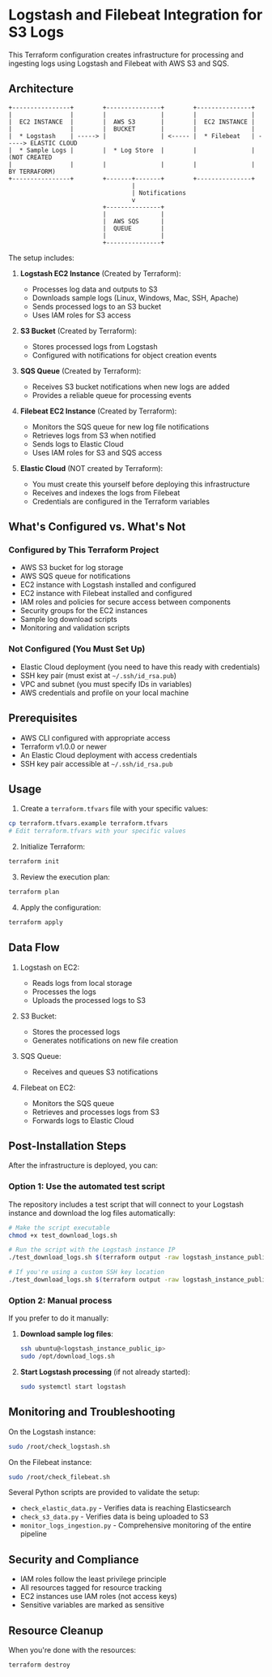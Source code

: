 # Logstash and Filebeat Integration for S3 Logs

This Terraform configuration creates infrastructure for processing and ingesting logs using Logstash and Filebeat with AWS S3 and SQS.

## Architecture

```
+----------------+        +---------------+        +---------------+
|                |        |               |        |               |
|  EC2 INSTANCE  |        |  AWS S3       |        |  EC2 INSTANCE |
|                |        |  BUCKET       |        |               |
|  * Logstash    | -----> |               | <----- |  * Filebeat   | -----> ELASTIC CLOUD
|  * Sample Logs |        |  * Log Store  |        |               |        (NOT CREATED
|                |        |               |        |               |         BY TERRAFORM)
+----------------+        +-------+-------+        +---------------+
                                  |
                                  | Notifications
                                  v
                          +---------------+
                          |               |
                          |  AWS SQS      |
                          |  QUEUE        |
                          |               |
                          +---------------+
```

The setup includes:

1. **Logstash EC2 Instance** (Created by Terraform):
   - Processes log data and outputs to S3
   - Downloads sample logs (Linux, Windows, Mac, SSH, Apache)
   - Sends processed logs to an S3 bucket
   - Uses IAM roles for S3 access

2. **S3 Bucket** (Created by Terraform):
   - Stores processed logs from Logstash
   - Configured with notifications for object creation events

3. **SQS Queue** (Created by Terraform):
   - Receives S3 bucket notifications when new logs are added
   - Provides a reliable queue for processing events

4. **Filebeat EC2 Instance** (Created by Terraform):
   - Monitors the SQS queue for new log file notifications
   - Retrieves logs from S3 when notified
   - Sends logs to Elastic Cloud
   - Uses IAM roles for S3 and SQS access

5. **Elastic Cloud** (NOT created by Terraform):
   - You must create this yourself before deploying this infrastructure
   - Receives and indexes the logs from Filebeat
   - Credentials are configured in the Terraform variables

## What's Configured vs. What's Not

### Configured by This Terraform Project
- AWS S3 bucket for log storage
- AWS SQS queue for notifications
- EC2 instance with Logstash installed and configured
- EC2 instance with Filebeat installed and configured
- IAM roles and policies for secure access between components
- Security groups for the EC2 instances
- Sample log download scripts
- Monitoring and validation scripts

### Not Configured (You Must Set Up)
- Elastic Cloud deployment (you need to have this ready with credentials)
- SSH key pair (must exist at `~/.ssh/id_rsa.pub`)
- VPC and subnet (you must specify IDs in variables)
- AWS credentials and profile on your local machine

## Prerequisites

- AWS CLI configured with appropriate access
- Terraform v1.0.0 or newer
- An Elastic Cloud deployment with access credentials
- SSH key pair accessible at `~/.ssh/id_rsa.pub`

## Usage

1. Create a `terraform.tfvars` file with your specific values:

```bash
cp terraform.tfvars.example terraform.tfvars
# Edit terraform.tfvars with your specific values
```

2. Initialize Terraform:

```bash
terraform init
```

3. Review the execution plan:

```bash
terraform plan
```

4. Apply the configuration:

```bash
terraform apply
```

## Data Flow

1. Logstash on EC2:
   - Reads logs from local storage
   - Processes the logs
   - Uploads the processed logs to S3

2. S3 Bucket:
   - Stores the processed logs
   - Generates notifications on new file creation

3. SQS Queue:
   - Receives and queues S3 notifications

4. Filebeat on EC2:
   - Monitors the SQS queue
   - Retrieves and processes logs from S3
   - Forwards logs to Elastic Cloud

## Post-Installation Steps

After the infrastructure is deployed, you can:

### Option 1: Use the automated test script

The repository includes a test script that will connect to your Logstash instance and download the log files automatically:

```bash
# Make the script executable
chmod +x test_download_logs.sh

# Run the script with the Logstash instance IP
./test_download_logs.sh $(terraform output -raw logstash_instance_public_ip)

# If you're using a custom SSH key location
./test_download_logs.sh $(terraform output -raw logstash_instance_public_ip) /path/to/your/key
```

### Option 2: Manual process

If you prefer to do it manually:

1. **Download sample log files**:
   ```bash
   ssh ubuntu@<logstash_instance_public_ip>
   sudo /opt/download_logs.sh
   ```

2. **Start Logstash processing** (if not already started):
   ```bash
   sudo systemctl start logstash
   ```

## Monitoring and Troubleshooting

On the Logstash instance:
```bash
sudo /root/check_logstash.sh
```

On the Filebeat instance:
```bash
sudo /root/check_filebeat.sh
```

Several Python scripts are provided to validate the setup:
- `check_elastic_data.py` - Verifies data is reaching Elasticsearch
- `check_s3_data.py` - Verifies data is being uploaded to S3
- `monitor_logs_ingestion.py` - Comprehensive monitoring of the entire pipeline

## Security and Compliance

- IAM roles follow the least privilege principle
- All resources tagged for resource tracking
- EC2 instances use IAM roles (not access keys)
- Sensitive variables are marked as sensitive

## Resource Cleanup

When you're done with the resources:

```bash
terraform destroy
```